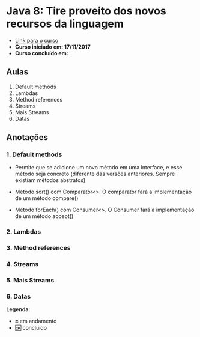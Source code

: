 # Java 8: Tire proveito dos novos recursos da linguagem

- [Link para o curso](https://cursos.alura.com.br/course/java8-lambdas)
- **Curso iniciado em: 17/11/2017**
- **Curso concluído em:**

## Aulas

1. Default methods
2. Lambdas
3. Method references
4. Streams
5. Mais Streams
6. Datas

## Anotações

### 1. Default methods

- Permite que se adicione um novo método em uma interface, e esse método seja concreto (diferente das versões anteriores. Sempre existiam métodos abstratos)

- Método sort() com Comparator<>. O comparator fará a implementação de um método compare()

- Método forEach() com Consumer<>. O Consumer fará a implementação de um método accept()


### 2. Lambdas

### 3. Method references

### 4. Streams

### 5. Mais Streams

### 6. Datas

**Legenda:**

- :on: em andamento
- :ok: concluído
